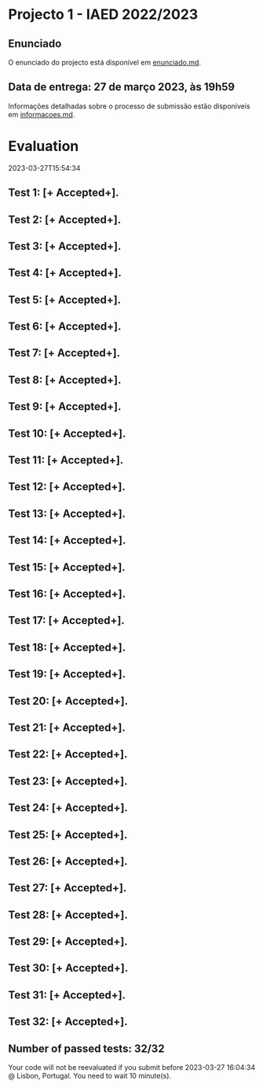 # Projecto 1 - IAED 2022/2023

## Enunciado

O enunciado do projecto está disponível em [enunciado.md](enunciado.md). 

## Data de entrega: 27 de março 2023, às 19h59

Informações detalhadas sobre o processo de submissão estão disponíveis em [informacoes.md](informacoes.md).



# Evaluation

2023-03-27T15:54:34

## Test 1: [+ Accepted+].
## Test 2: [+ Accepted+].
## Test 3: [+ Accepted+].
## Test 4: [+ Accepted+].
## Test 5: [+ Accepted+].
## Test 6: [+ Accepted+].
## Test 7: [+ Accepted+].
## Test 8: [+ Accepted+].
## Test 9: [+ Accepted+].
## Test 10: [+ Accepted+].
## Test 11: [+ Accepted+].
## Test 12: [+ Accepted+].
## Test 13: [+ Accepted+].
## Test 14: [+ Accepted+].
## Test 15: [+ Accepted+].
## Test 16: [+ Accepted+].
## Test 17: [+ Accepted+].
## Test 18: [+ Accepted+].
## Test 19: [+ Accepted+].
## Test 20: [+ Accepted+].
## Test 21: [+ Accepted+].
## Test 22: [+ Accepted+].
## Test 23: [+ Accepted+].
## Test 24: [+ Accepted+].
## Test 25: [+ Accepted+].
## Test 26: [+ Accepted+].
## Test 27: [+ Accepted+].
## Test 28: [+ Accepted+].
## Test 29: [+ Accepted+].
## Test 30: [+ Accepted+].
## Test 31: [+ Accepted+].
## Test 32: [+ Accepted+].


## Number of passed tests: 32/32


Your code will not be reevaluated if you submit before 2023-03-27 16:04:34 @ Lisbon, Portugal. You need to wait 10 minute(s).

